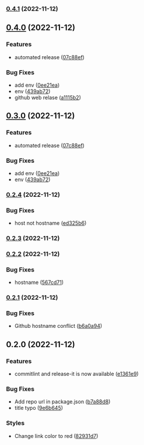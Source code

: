 

### [0.4.1](https://github.com/cgvoon/learn-cicd/compare/0.4.0...0.4.1) (2022-11-12)

## [0.4.0](https://github.com/cgvoon/learn-cicd/compare/0.2.4...0.4.0) (2022-11-12)


### Features

* automated release ([07c88ef](https://github.com/cgvoon/learn-cicd/commit/07c88ef51550242cedf581a55291201cd8651a8f))


### Bug Fixes

* add env ([0ee21ea](https://github.com/cgvoon/learn-cicd/commit/0ee21ea9c441b13289f324993aeb064ef2adbd50))
* env ([439ab72](https://github.com/cgvoon/learn-cicd/commit/439ab72bc85188b35e6dbe3dccd16f0037c4a674))
* github web relase ([a1115b2](https://github.com/cgvoon/learn-cicd/commit/a1115b2d22c08703c41046b7cbc7dd0d6467aa4b))

## [0.3.0](https://github.com/cgvoon/learn-cicd/compare/0.2.4...0.3.0) (2022-11-12)


### Features

* automated release ([07c88ef](https://github.com/cgvoon/learn-cicd/commit/07c88ef51550242cedf581a55291201cd8651a8f))


### Bug Fixes

* add env ([0ee21ea](https://github.com/cgvoon/learn-cicd/commit/0ee21ea9c441b13289f324993aeb064ef2adbd50))
* env ([439ab72](https://github.com/cgvoon/learn-cicd/commit/439ab72bc85188b35e6dbe3dccd16f0037c4a674))

### [0.2.4](https://github.com/cgvoon/learn-cicd/compare/0.2.3...0.2.4) (2022-11-12)


### Bug Fixes

* host not hostname ([ed325b6](https://github.com/cgvoon/learn-cicd/commit/ed325b6f5104fe3224dd10c6d60fd12c1613f211))

### [0.2.3](https://github.com/cgvoon/learn-cicd/compare/0.2.2...0.2.3) (2022-11-12)

### [0.2.2](https://github.com/cgvoon/learn-cicd/compare/0.2.1...0.2.2) (2022-11-12)


### Bug Fixes

* hostname ([567cd71](https://github.com/cgvoon/learn-cicd/commit/567cd71bda5177facb5bb7e13a67a4e74d4bccc0))

### [0.2.1](https://github.com/cgvoon/learn-cicd/compare/0.2.0...0.2.1) (2022-11-12)


### Bug Fixes

* Github hostname conflict ([b6a0a94](https://github.com/cgvoon/learn-cicd/commit/b6a0a94171917c1103d3a2479b8a39b642bc0f4a))

## 0.2.0 (2022-11-12)


### Features

* commitlint and release-it is now available ([e1361e9](https://github.com/cgvoon/learn-cicd/commit/e1361e907afe01c068b530d81c5a30b1b97ea4b8))


### Bug Fixes

* Add repo url in package.json ([b7a88d8](https://github.com/cgvoon/learn-cicd/commit/b7a88d8098ce1568c0ca6c95dd8bbf2186959a5d))
* title typo ([9e6b645](https://github.com/cgvoon/learn-cicd/commit/9e6b645acfc7c2a4ac67a26c96a034c54de4abda))


### Styles

* Change link color to red ([82931d7](https://github.com/cgvoon/learn-cicd/commit/82931d71194f155486b0520ecacd1d3ea68d6ce1))